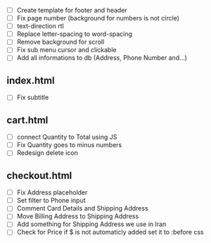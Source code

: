 - [ ] Create template for footer and header
- [ ] Fix page number (background for numbers is not circle)
- [ ] text-direction rtl
- [ ] Replace letter-spacing to word-spacing
- [ ] Remove background for scroll
- [ ] Fix sub menu cursor and clickable
- [ ] Add all informations to db (Address, Phone Number and...)

## index.html
- [ ] Fix subtitle 

## cart.html
- [ ] connect Quantity to Total using JS
- [ ] Fix Quantity goes to minus numbers
- [ ] Redesign delete icon

## checkout.html
- [ ] Fix Address placeholder
- [ ] Set filter to Phone input
- [ ] Comment Card Details and Shipping Address
- [ ] Move Billing Address to Shipping Address
- [ ] Add something for Shipping Address we use in Iran
- [ ] Check for Price if $ is not automaticly added set it to :before css